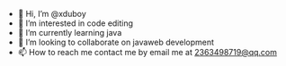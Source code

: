 - 👋 Hi, I’m @xduboy
- 👀 I’m interested in code editing
- 🌱 I’m currently learning java
- 💞️ I’m looking to collaborate on javaweb development
- 📫 How to reach me contact me by email me at 2363498719@qq.com

<!---
xduboy/xduboy is a ✨ special ✨ repository because its `README.md` (this file) appears on your GitHub profile.
You can click the Preview link to take a look at your changes.
--->
